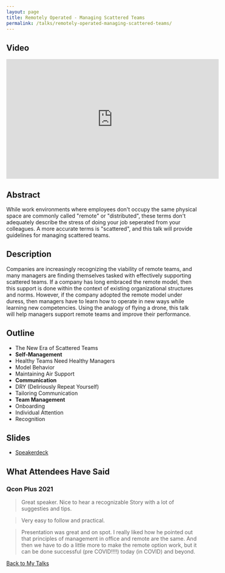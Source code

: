 ```yaml
---
layout: page
title: Remotely Operated - Managing Scattered Teams
permalink: /talks/remotely-operated-managing-scattered-teams/
---
```



## Video

<iframe width="560" height="315" src="https://www.youtube.com/embed/n2FeCZ26pQk?si=XNMpRFQTl1myNPeV" title="YouTube video player" frameborder="0" allow="accelerometer; autoplay; clipboard-write; encrypted-media; gyroscope; picture-in-picture; web-share" referrerpolicy="strict-origin-when-cross-origin" allowfullscreen></iframe>


## Abstract

While work environments where employees don't occupy the same physical space are commonly called "remote" or "distributed", these terms don't adequately describe the stress of doing your job seperated from your colleagues. A more accurate terms is "scattered", and this talk will provide guidelines for managing scattered teams.

## Description

Companies are increasingly recognizing the viability of remote teams, and many managers are finding themselves tasked with effectively supporting scattered teams. If a company has long embraced the remote model, then this support is done within the context of existing organizational structures and norms. However, if the company adopted the remote model under duress, then managers have to learn how to operate in new ways while learning new competencies. Using the analogy of flying a drone, this talk will help managers support remote teams and improve their performance.

## Outline
* The New Era of Scattered Teams
* **Self-Management**
* Healthy Teams Need Healthy Managers
* Model Behavior
* Maintaining Air Support
* **Communication**
* DRY (Deliriously Repeat Yourself)
* Tailoring Communication
* **Team Management**
* Onboarding
* Individual Attention
* Recognition

## Slides

* [Speakerdeck](https://speakerdeck.com/anjuan/remotely-operated-managing-scattered-teams)

## What Attendees Have Said

### Qcon Plus 2021
> Great speaker. Nice to hear a recognizable Story with a lot of suggesties and tips.

> Very easy to follow and practical.

> Presentation was great and on spot. I really liked how he pointed out that principles of management in office and remote are the same. And then we have to do a little more to make the remote option work, but it can be done successful (pre COVID!!!!) today (in COVID) and beyond.


[Back to My Talks](/talks/)

